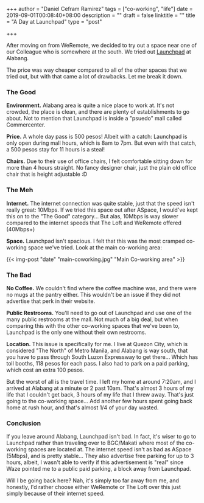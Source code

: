 +++
author = "Daniel Cefram Ramirez"
tags = ["co-working", "life"]
date = 2019-09-01T00:08:40+08:00
description = ""
draft = false
linktitle = ""
title = "A Day at Launchpad"
type = "post"

+++

After moving on from WeRemote, we decided to try out a space near one of our Colleague who is somewhere at the south. We tried out [Launchpad](https://www.launchpadcoworkingph.com/) at Alabang.

The price was way cheaper compared to all of the other spaces that we tried out, but with that came a lot of drawbacks. Let me break it down.

### The Good

**Environment.** Alabang area is quite a nice place to work at. It's not crowded, the place is clean, and there are plenty of establishments to go about. Not to mention that Launchpad is inside a "psuedo" mall called Commercenter.

**Price.** A whole day pass is 500 pesos! Albeit with a catch: Launchpad is only open during mall hours, which is 8am to 7pm. But even with that catch, a 500 pesos stay for 11 hours is a steal!

**Chairs.** Due to their use of office chairs, I felt comfortable sitting down for more than 4 hours straight. No fancy designer chair, just the plain old office chair that is height adjustable :D

### The Meh

**Internet.** The internet connection was quite stable, just that the speed isn't really great: 10Mbps. If we tried this space out after ASpace, I would've kept this on to the "The Good" category... But alas, 10Mbps is way slower compared to the internet speeds that The Loft and WeRemote offered (40Mbps+)

**Space.** Launchpad isn't spacious. I felt that this was the most cramped co-working space we've tried. Look at the main co-working area:

{{< img-post "date" "main-coworking.jpg" "Main Co-working area" >}}

### The Bad

**No Coffee.** We couldn't find where the coffee machine was, and there were no mugs at the pantry either. This wouldn't be an issue if they did not advertise that perk in their website.

**Public Restrooms.** You'll need to go out of Launchpad and use one of the many public restrooms at the mall. Not much of a big deal, but when comparing this with the other co-working spaces that we've been to, Launchpad is the only one without their own restrooms.

**Location.** This issue is specifically for me. I live at Quezon City, which is considered "The North" of Metro Manila, and Alabang is way south, that you have to pass through South Luzon Expressway to get there... Which has toll booths, 118 pesos for each pass. I also had to park on a paid parking, which cost an extra 100 pesos.

But the worst of all is the travel time. I left my home at around 7:20am, and I arrived at Alabang at a minute or 2 past 10am. That's almost 3 hours of my life that I couldn't get back, 3 hours of my life that I threw away. That's just going to the co-working space... Add another few hours spent going back home at rush hour, and that's almost 1/4 of your day wasted.

### Conclusion

If you leave around Alabang, Launchpad isn't bad. In fact, it's wiser to go to Launchpad rather than traveling over to BGC/Makati where most of the co-working spaces are located at. The internet speed isn't as bad as ASpace (5Mbps), and is pretty stable... They also advertise free parking for up to 3 hours, albeit, I wasn't able to verify if this advertisement is "real" since Waze pointed me to a public paid parking, a block away from Launchpad.

Will I be going back here? Nah, it's simply too far away from me, and honestly, I'd rather choose either WeRemote or The Loft over this just simply because of their internet speed.


